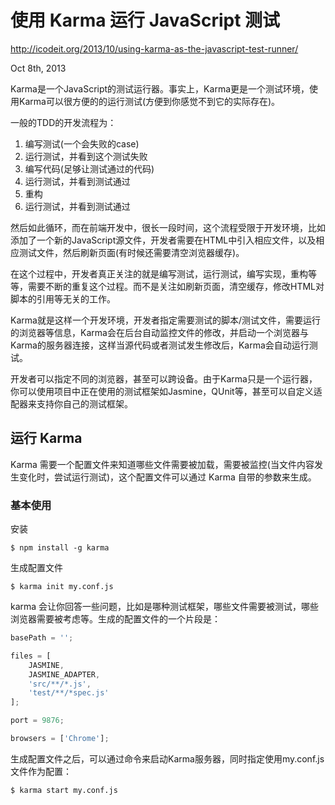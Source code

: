 # 使用 Karma 运行 JavaScript 测试

http://icodeit.org/2013/10/using-karma-as-the-javascript-test-runner/

Oct 8th, 2013

Karma是一个JavaScript的测试运行器。事实上，Karma更是一个测试环境，使用Karma可以很方便的的运行测试(方便到你感觉不到它的实际存在)。

一般的TDD的开发流程为：

1. 编写测试(一个会失败的case)
2. 运行测试，并看到这个测试失败
3. 编写代码(足够让测试通过的代码)
4. 运行测试，并看到测试通过
5. 重构
6. 运行测试，并看到测试通过

然后如此循环，而在前端开发中，很长一段时间，这个流程受限于开发环境，比如添加了一个新的JavaScript源文件，开发者需要在HTML中引入相应文件，以及相应测试文件，然后刷新页面(有时候还需要清空浏览器缓存)。

在这个过程中，开发者真正关注的就是编写测试，运行测试，编写实现，重构等等，需要不断的重复这个过程。而不是关注如刷新页面，清空缓存，修改HTML对脚本的引用等无关的工作。

Karma就是这样一个开发环境，开发者指定需要测试的脚本/测试文件，需要运行的浏览器等信息，Karma会在后台自动监控文件的修改，并启动一个浏览器与Karma的服务器连接，这样当源代码或者测试发生修改后，Karma会自动运行测试。

开发者可以指定不同的浏览器，甚至可以跨设备。由于Karma只是一个运行器，你可以使用项目中正在使用的测试框架如Jasmine，QUnit等，甚至可以自定义适配器来支持你自己的测试框架。

## 运行 Karma

Karma 需要一个配置文件来知道哪些文件需要被加载，需要被监控(当文件内容发生变化时，尝试运行测试)，这个配置文件可以通过 Karma 自带的参数来生成。

### 基本使用

安装

```
$ npm install -g karma
```

生成配置文件

```
$ karma init my.conf.js
```

karma 会让你回答一些问题，比如是哪种测试框架，哪些文件需要被测试，哪些浏览器需要被考虑等。生成的配置文件的一个片段是：

```javascript
basePath = '';

files = [
    JASMINE,
    JASMINE_ADAPTER,
    'src/**/*.js',
    'test/**/*spec.js'
];

port = 9876;

browsers = ['Chrome'];
```

生成配置文件之后，可以通过命令来启动Karma服务器，同时指定使用my.conf.js文件作为配置：

```
$ karma start my.conf.js
```


